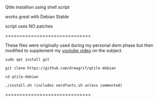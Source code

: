 Qtile installion using shell script

works great with Debian Stable

script uses NO patches

==============================

These files were originally used during my personal dwm phase but then modified to supplement my [youtube video](https://youtu.be/ksz-PPKPnz0) on the subject.

```
sudo apt install git

git clone https://github.com/drewgrif/qtile-debian

cd qtile-debian

./install.sh (includes nerdfonts.sh unless commented)
```

==============================


